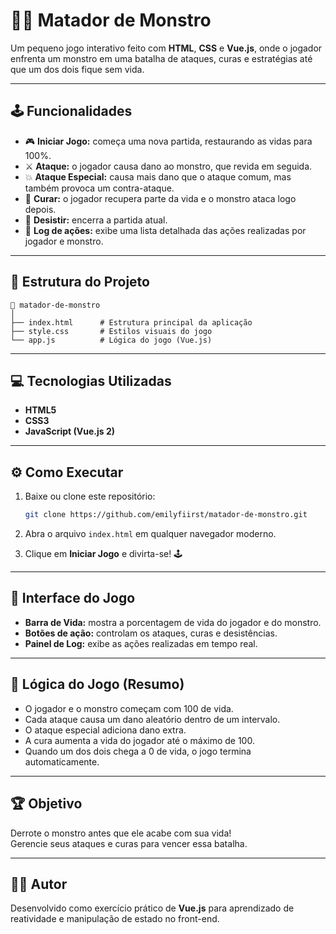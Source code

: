 # 🧟‍♂️ Matador de Monstro

Um pequeno jogo interativo feito com **HTML**, **CSS** e **Vue.js**, onde o jogador enfrenta um monstro em uma batalha de ataques, curas e estratégias até que um dos dois fique sem vida.

---

## 🕹️ Funcionalidades

- 🎮 **Iniciar Jogo:** começa uma nova partida, restaurando as vidas para 100%.
- ⚔️ **Ataque:** o jogador causa dano ao monstro, que revida em seguida.
- 💥 **Ataque Especial:** causa mais dano que o ataque comum, mas também provoca um contra-ataque.
- 💚 **Curar:** o jogador recupera parte da vida e o monstro ataca logo depois.
- 🚪 **Desistir:** encerra a partida atual.
- 🧾 **Log de ações:** exibe uma lista detalhada das ações realizadas por jogador e monstro.

---

## 🧩 Estrutura do Projeto

```
📁 matador-de-monstro
│
├── index.html      # Estrutura principal da aplicação
├── style.css       # Estilos visuais do jogo
└── app.js          # Lógica do jogo (Vue.js)
```

---

## 💻 Tecnologias Utilizadas

- **HTML5**
- **CSS3**
- **JavaScript (Vue.js 2)**

---

## ⚙️ Como Executar

1. Baixe ou clone este repositório:
   ```bash
   git clone https://github.com/emilyfiirst/matador-de-monstro.git
   ```

2. Abra o arquivo `index.html` em qualquer navegador moderno.

3. Clique em **Iniciar Jogo** e divirta-se! 🕹️

---

## 📱 Interface do Jogo

- **Barra de Vida:** mostra a porcentagem de vida do jogador e do monstro.
- **Botões de ação:** controlam os ataques, curas e desistências.
- **Painel de Log:** exibe as ações realizadas em tempo real.

---

## 🧠 Lógica do Jogo (Resumo)

- O jogador e o monstro começam com 100 de vida.
- Cada ataque causa um dano aleatório dentro de um intervalo.
- O ataque especial adiciona dano extra.
- A cura aumenta a vida do jogador até o máximo de 100.
- Quando um dos dois chega a 0 de vida, o jogo termina automaticamente.

---

## 🏆 Objetivo

Derrote o monstro antes que ele acabe com sua vida!  
Gerencie seus ataques e curas para vencer essa batalha.

---

## 👨‍💻 Autor

Desenvolvido como exercício prático de **Vue.js** para aprendizado de reatividade e manipulação de estado no front-end.
